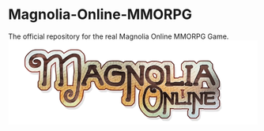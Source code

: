 # Magnolia-Online-MMORPG
The official repository for the real Magnolia Online MMORPG Game.
![Magnolia Online MMORPG Logo](https://github.com/PrincessDeSynk/Magnolia-Online-MMORPG/blob/main/pictures/Magnolia_Online%20Transparent%20Title%20Image.png?raw=true)
